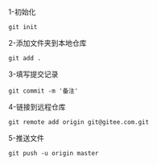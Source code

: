 1-初始化

`git init`

2-添加文件夹到本地仓库

`git add .`

3-填写提交记录

`git commit -m '备注'`

4-链接到远程仓库

`git remote add origin git@gitee.com.git `

5-推送文件

`git push -u origin master`